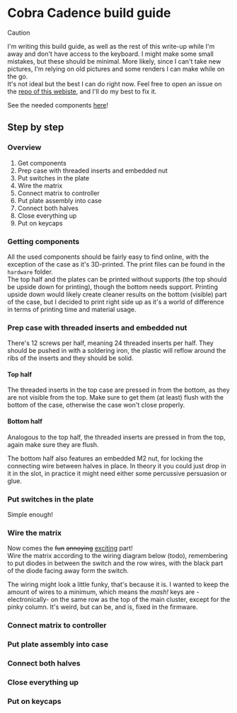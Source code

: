 # Cobra Cadence build guide
> [!CAUTION]
> I'm writing this build guide, as well as the rest of this write-up while I'm away and don't have access to the keyboard. I might make some small mistakes, but these should be minimal. More likely, since I can't take new pictures, I'm relying on old pictures and some renders I can make while on the go.  
> It's not ideal but the best I can do right now. Feel free to open an issue on the [repo of this webiste](https://github.com/mreel/TiboLoete), and I'll do my best to fix it.

See the needed components [here](cc_main_page.md#Components)!

## Step by step
### Overview
1. Get components  
2. Prep case with threaded inserts and embedded nut
3. Put switches in the plate  
4. Wire the matrix
5. Connect matrix to controller
6. Put plate assembly into case
7. Connect both halves
8. Close everything up
9. Put on keycaps

### Getting components
All the used components should be fairly easy to find online, with the exception of the case as it's 3D-printed. The print files can be found in the `hardware` folder.  
The top half and the plates can be printed without supports (the top should be upside down for printing), though the bottom needs support. Printing upside down would likely create cleaner results on the bottom (visible) part of the case, but I decided to print right side up as it's a world of difference in terms of printing time and material usage.  

### Prep case with threaded inserts and embedded nut
There's 12 screws per half, meaning 24 threaded inserts per half. They should be pushed in with a soldering iron, the plastic will reflow around the ribs of the inserts and they should be solid.
#### Top half
The threaded inserts in the top case are pressed in from the bottom, as they are not visible from the top. Make sure to get them (at least) flush with the bottom of the case, otherwise the case won't close properly.

#### Bottom half
Analogous to the top half, the threaded inserts are pressed in from the top, again make sure they are flush.  

The bottom half also features an embedded M2 nut, for locking the connecting wire between halves in place. In theory it you could just drop in it in the slot, in practice it might need either some percussive persuasion or glue.

### Put switches in the plate  
Simple enough!  

### Wire the matrix
Now comes the ~~fun~~ ~~annoying~~ <ins>exciting</ins> part!  
Wire the matrix according to the wiring diagram below (todo), remembering to put diodes in between the switch and the row wires, with the black part of the diode facing away form the switch.  

The wiring might look a little funky, that's because it is. I wanted to keep the amount of wires to a minimum, which means the _mash!_ keys are -electronically- on the same row as the top of the main cluster, except for the pinky column. It's weird, but can be, and is, fixed in the firmware.  

### Connect matrix to controller
### Put plate assembly into case
### Connect both halves
### Close everything up
### Put on keycaps
